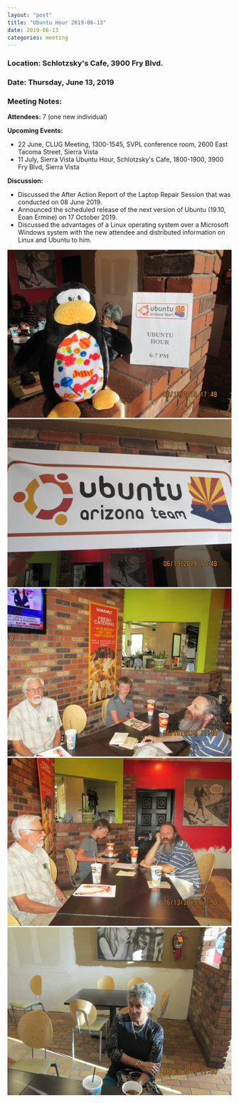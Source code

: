 ```yaml
---
layout: "post"
title: "Ubuntu Hour 2019-06-13"
date: 2019-06-13
categories: meeting
---
```


### Location: Schlotzsky's Cafe, 3900 Fry Blvd.

### Date: Thursday, June 13, 2019

### Meeting Notes:

**Attendees:** 7 (one new individual)

**Upcoming Events:**

 * 22 June, CLUG Meeting, 1300-1545, SVPL conference room, 2600 East Tacoma Street, Sierra Vista
 * 11 July, Sierra Vista Ubuntu Hour, Schlotzsky's Cafe, 1800-1900, 3900 Fry Blvd, Sierra Vista
 
**Discussion:**

 * Discussed the After Action Report of the Laptop Repair Session that was conducted on 08 June 2019.
 * Announced the scheduled release of the next version of Ubuntu (19.10, Eoan Ermine) on 17 October 2019.
 * Discussed the advantages of a Linux operating system over a Microsoft Windows system with the new attendee and distributed information on Linux and Ubuntu to him.
 
![alt text](https://raw.githubusercontent.com/CochiseLinuxUsersGroup/CochiseLinuxUsersGroup.github.io/master/images/rsz_sv_ubuntuhour_2019-06-13_1.jpg)
![alt text](https://raw.githubusercontent.com/CochiseLinuxUsersGroup/CochiseLinuxUsersGroup.github.io/master/images/rsz_sv_ubuntuhour_2019-06-13_2.jpg)
![alt text](https://raw.githubusercontent.com/CochiseLinuxUsersGroup/CochiseLinuxUsersGroup.github.io/master/images/rsz_sv_ubuntuhour_2019-06-13_3.jpg)
![alt text](https://raw.githubusercontent.com/CochiseLinuxUsersGroup/CochiseLinuxUsersGroup.github.io/master/images/rsz_sv_ubuntuhour_2019-06-13_4.jpg)
![alt text](https://raw.githubusercontent.com/CochiseLinuxUsersGroup/CochiseLinuxUsersGroup.github.io/master/images/rsz_sv_ubuntuhour_2019-06-13_5.jpg)
